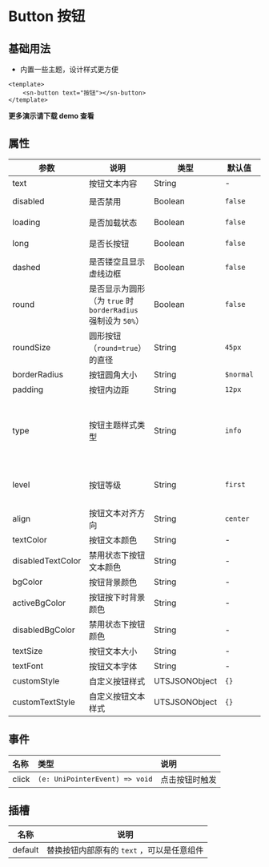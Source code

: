 # Button  按钮

## 基础用法

- 内置一些主题，设计样式更方便

```vue
<template>
	<sn-button text="按钮"></sn-button>
</template>
```

**更多演示请下载 demo 查看**

## 属性

| 参数              | 说明                                                                                         | 类型          | 默认值    | 可选值                                         |
| ----------------- | -------------------------------------------------------------------------------------------- | ------------- | --------- | ---------------------------------------------- |
| text              | 按钮文本内容                                                                                 | String        | -        | -                                              |
| disabled          | 是否禁用                                                                                     | Boolean       | `false`     | `true` \| ``false``                                  |
| loading           | 是否加载状态                                                                                 | Boolean       | `false`     | `true` \| ``false``                                  |
| long              | 是否长按钮                                                                                   | Boolean       | `false`     | `true` \| ``false``                                  |
| dashed            | 是否镂空且显示虚线边框                                                                       | Boolean       | `false`     | `true` \| ``false``                                  |
| round             | 是否显示为圆形（为 `true` 时 `borderRadius` 强制设为 `50%`）                                            | Boolean       | `false`     | `true` \| ``false``                                  |
| roundSize         | 圆形按钮（`round=true`）的直径                                                                 | String        | `45px`      | -                                              |
| borderRadius      | 按钮圆角大小                                                                                 | String        | `$normal` | -                                              |
| padding           | 按钮内边距                                                                                   | String       | `12px` |                                                |
| type              | 按钮主题样式类型 | String        | `info`      | `info` \| `primary` \| `success` \| `error` \| `warning` |
| level             | 按钮等级         | String        | `first`     | `first` \| `second` \| `third` \| `least`              |
| align             | 按钮文本对齐方向                                                                             | String        | `center`    | -                     |
| textColor         | 按钮文本颜色                                                                                 | String        | -        | -                                              |
| disabledTextColor | 禁用状态下按钮文本颜色                                                                       | String        | -        | -                                              |
| bgColor           | 按钮背景颜色                                                                                 | String        | -        | -                                              |
| activeBgColor     | 按钮按下时背景颜色                                                                           | String        | -        | -                                              |
| disabledBgColor   | 禁用状态下按钮颜色                                                                           | String        | -        | -                                              |
| textSize          | 按钮文本大小                                                                                 | String        | -     | -                                              |
| textFont          | 按钮文本字体                                                                                 | String        | -        | -                                              |
| customStyle       | 自定义按钮样式                                                                               | UTSJSONObject | `{}`        | -                                              |
| customTextStyle   | 自定义按钮文本样式                                                                           | UTSJSONObject | `{}`        | -                                              |

## 事件

| 名称  | 类型                           | 说明           |
| :---- | :----------------------------- | :------------- |
| click | `(e: UniPointerEvent) => void` | 点击按钮时触发 |

## 插槽

| 名称    | 说明                                       |
| ------- | ------------------------------------------ |
| default | 替换按钮内部原有的 `text` ，可以是任意组件 |


<DemoPhone name="sn-button" />
